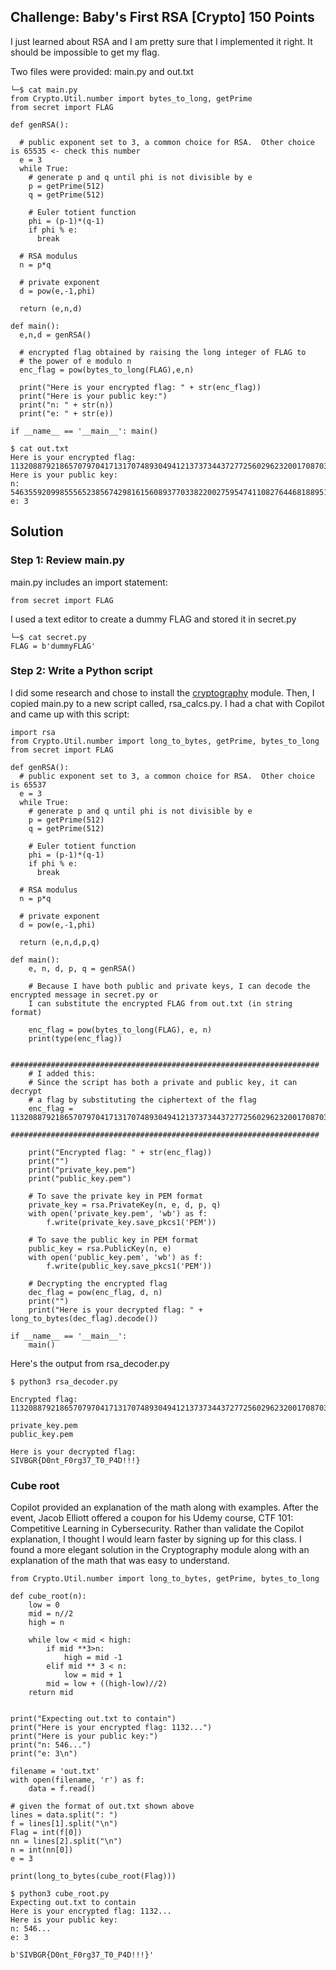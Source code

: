 ## Challenge: Baby's First RSA [Crypto] 150 Points

I just learned about RSA and I am pretty sure that I implemented it right. It should be impossible to get my flag.

Two files were provided:  main.py and out.txt

```
└─$ cat main.py         
from Crypto.Util.number import bytes_to_long, getPrime
from secret import FLAG

def genRSA():

  # public exponent set to 3, a common choice for RSA.  Other choice is 65535 <- check this number
  e = 3
  while True:
    # generate p and q until phi is not divisible by e
    p = getPrime(512)
    q = getPrime(512)

    # Euler totient function
    phi = (p-1)*(q-1)
    if phi % e:
      break

  # RSA modulus
  n = p*q

  # private exponent
  d = pow(e,-1,phi)

  return (e,n,d)
  
def main():
  e,n,d = genRSA()

  # encrypted flag obtained by raising the long integer of FLAG to
  # the power of e modulo n
  enc_flag = pow(bytes_to_long(FLAG),e,n)

  print("Here is your encrypted flag: " + str(enc_flag))
  print("Here is your public key:")
  print("n: " + str(n))
  print("e: " + str(e))

if __name__ == '__main__': main()
```
```
$ cat out.txt
Here is your encrypted flag: 11320887921865707970417131707489304941213737344372772560296232001708703523599042195968223212365109776754039820465372975539526543057079098227551678593290445701559045011482149948708333749562432591623529530280037
Here is your public key:
n: 54635592099855565238567429816156089377033822002759547411082764468188951140701492941799814994802894116863539008046955775901349438057474600774506026999322449088884781059206427090047834145264757894872328436141156254487939678497662258017309980269148722038770041654103035346970408674206071958598445348607191506511
e: 3
```

## Solution
### Step 1: Review main.py
main.py includes an import statement: 
```
from secret import FLAG
```
I used a text editor to create a dummy FLAG and stored it in secret.py
```
└─$ cat secret.py  
FLAG = b'dummyFLAG'
```
### Step 2: Write a Python script
I did some research and chose to install the [cryptography](https://pypi.org/project/cryptography/) module.  Then, I copied main.py to a new script called, rsa_calcs.py.  I had a chat with Copilot and came up with this script:
```
import rsa
from Crypto.Util.number import long_to_bytes, getPrime, bytes_to_long
from secret import FLAG

def genRSA():
  # public exponent set to 3, a common choice for RSA.  Other choice is 65537
  e = 3
  while True:
    # generate p and q until phi is not divisible by e
    p = getPrime(512)
    q = getPrime(512)

    # Euler totient function
    phi = (p-1)*(q-1)
    if phi % e:
      break

  # RSA modulus
  n = p*q

  # private exponent
  d = pow(e,-1,phi)

  return (e,n,d,p,q)

def main():
    e, n, d, p, q = genRSA()

    # Because I have both public and private keys, I can decode the encrypted message in secret.py or
    I can substitute the encrypted FLAG from out.txt (in string format)
    
    enc_flag = pow(bytes_to_long(FLAG), e, n)
    print(type(enc_flag))

    #####################################################################
    # I added this:
    # Since the script has both a private and public key, it can decrypt
    # a flag by substituting the ciphertext of the flag
    enc_flag = 11320887921865707970417131707489304941213737344372772560296232001708703523599042195968223212365109776754039820465372975539526543057079098227551678593290445701559045011482149948708333749562432591623529530280037
    #####################################################################

    print("Encrypted flag: " + str(enc_flag))
    print("")
    print("private_key.pem")
    print("public_key.pem")

    # To save the private key in PEM format
    private_key = rsa.PrivateKey(n, e, d, p, q)
    with open('private_key.pem', 'wb') as f:
        f.write(private_key.save_pkcs1('PEM'))

    # To save the public key in PEM format
    public_key = rsa.PublicKey(n, e)
    with open('public_key.pem', 'wb') as f:
        f.write(public_key.save_pkcs1('PEM'))

    # Decrypting the encrypted flag
    dec_flag = pow(enc_flag, d, n)
    print("")
    print("Here is your decrypted flag: " + long_to_bytes(dec_flag).decode())

if __name__ == '__main__':
    main()
```
Here's the output from rsa_decoder.py
```
$ python3 rsa_decoder.py                           

Encrypted flag: 11320887921865707970417131707489304941213737344372772560296232001708703523599042195968223212365109776754039820465372975539526543057079098227551678593290445701559045011482149948708333749562432591623529530280037

private_key.pem
public_key.pem

Here is your decrypted flag:
SIVBGR{D0nt_F0rg37_T0_P4D!!!}
```

### Cube root
Copilot provided an explanation of the math along with examples.  After the event, Jacob Elliott offered a coupon for his Udemy course, CTF 101: Competitive Learning in Cybersecurity.  Rather than validate the Copilot explanation, I thought I would learn faster by signing up for this class.  I found a more elegant solution in the Cryptography module along with an explanation of the math that was easy to understand.

```
from Crypto.Util.number import long_to_bytes, getPrime, bytes_to_long

def cube_root(n):
    low = 0
    mid = n//2
    high = n

    while low < mid < high:
        if mid **3>n:
            high = mid -1
        elif mid ** 3 < n:
            low = mid + 1
        mid = low + ((high-low)//2)
    return mid


print("Expecting out.txt to contain")
print("Here is your encrypted flag: 1132...")
print("Here is your public key:")
print("n: 546...")
print("e: 3\n")

filename = 'out.txt'
with open(filename, 'r') as f:
    data = f.read()

# given the format of out.txt shown above
lines = data.split(": ")
f = lines[1].split("\n")
Flag = int(f[0])
nn = lines[2].split("\n")
n = int(nn[0])
e = 3

print(long_to_bytes(cube_root(Flag)))
```
```
$ python3 cube_root.py                             
Expecting out.txt to contain
Here is your encrypted flag: 1132...
Here is your public key:
n: 546...
e: 3

b'SIVBGR{D0nt_F0rg37_T0_P4D!!!}'
```
